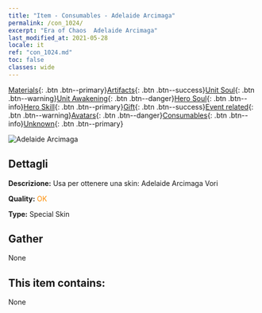 ```yaml
---
title: "Item - Consumables - Adelaide Arcimaga"
permalink: /con_1024/
excerpt: "Era of Chaos  Adelaide Arcimaga"
last_modified_at: 2021-05-28
locale: it
ref: "con_1024.md"
toc: false
classes: wide
---
```

 [Materials](/ItemsIT/){: .btn .btn--primary}[Artifacts](/ItemsIT/Artifacts/){: .btn .btn--success}[Unit Soul](/ItemsIT/UnitSoul/){: .btn .btn--warning}[Unit Awakening](/ItemsIT/UnitAwakening/){: .btn .btn--danger}[Hero Soul](/ItemsIT/HeroSoul/){: .btn .btn--info}[Hero Skill](/ItemsIT/HeroSkill/){: .btn .btn--primary}[Gift](/ItemsIT/Gift/){: .btn .btn--success}[Event related](/ItemsIT/Events/){: .btn .btn--warning}[Avatars](/ItemsIT/Avatars/){: .btn .btn--danger}[Consumables](/ItemsIT/Consumables/){: .btn .btn--info}[Unknown](/ItemsIT/Unknown/){: .btn .btn--primary}

 ![Adelaide Arcimaga](/images/h/h_Adelaide4.jpg)

## Dettagli
 **Descrizione:** Usa per ottenere una skin: Adelaide Arcimaga Vori

 **Quality:** <span style="color: #FF8C00">OK</span>

 **Type:** Special Skin

## Gather

  None

## This item contains:

  None

